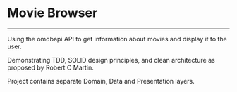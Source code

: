 # Movie Browser
----------------

Using the omdbapi API to get information about movies and display it to the user.

Demonstrating TDD, SOLID design principles, and clean architecture as proposed by Robert C Martin.

Project contains separate Domain, Data and Presentation layers.

